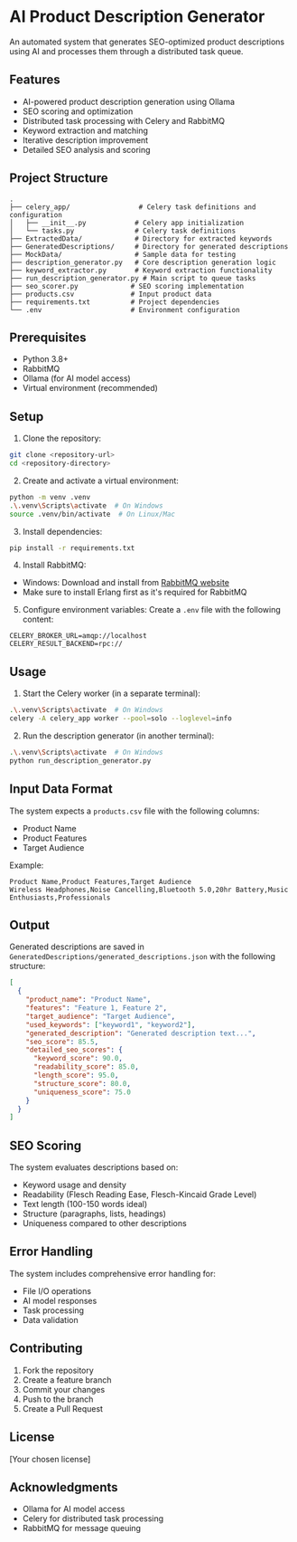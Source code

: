 # AI Product Description Generator

An automated system that generates SEO-optimized product descriptions using AI and processes them through a distributed task queue.

## Features

- AI-powered product description generation using Ollama
- SEO scoring and optimization
- Distributed task processing with Celery and RabbitMQ
- Keyword extraction and matching
- Iterative description improvement
- Detailed SEO analysis and scoring

## Project Structure

```
.
├── celery_app/                 # Celery task definitions and configuration
│   ├── __init__.py            # Celery app initialization
│   └── tasks.py               # Celery task definitions
├── ExtractedData/             # Directory for extracted keywords
├── GeneratedDescriptions/     # Directory for generated descriptions
├── MockData/                  # Sample data for testing
├── description_generator.py   # Core description generation logic
├── keyword_extractor.py       # Keyword extraction functionality
├── run_description_generator.py # Main script to queue tasks
├── seo_scorer.py             # SEO scoring implementation
├── products.csv              # Input product data
├── requirements.txt          # Project dependencies
└── .env                      # Environment configuration
```

## Prerequisites

- Python 3.8+
- RabbitMQ
- Ollama (for AI model access)
- Virtual environment (recommended)

## Setup

1. Clone the repository:
```bash
git clone <repository-url>
cd <repository-directory>
```

2. Create and activate a virtual environment:
```bash
python -m venv .venv
.\.venv\Scripts\activate  # On Windows
source .venv/bin/activate  # On Linux/Mac
```

3. Install dependencies:
```bash
pip install -r requirements.txt
```

4. Install RabbitMQ:
- Windows: Download and install from [RabbitMQ website](https://www.rabbitmq.com/install-windows.html)
- Make sure to install Erlang first as it's required for RabbitMQ

5. Configure environment variables:
Create a `.env` file with the following content:
```
CELERY_BROKER_URL=amqp://localhost
CELERY_RESULT_BACKEND=rpc://
```

## Usage

1. Start the Celery worker (in a separate terminal):
```bash
.\.venv\Scripts\activate  # On Windows
celery -A celery_app worker --pool=solo --loglevel=info
```

2. Run the description generator (in another terminal):
```bash
.\.venv\Scripts\activate  # On Windows
python run_description_generator.py
```

## Input Data Format

The system expects a `products.csv` file with the following columns:
- Product Name
- Product Features
- Target Audience

Example:
```csv
Product Name,Product Features,Target Audience
Wireless Headphones,Noise Cancelling,Bluetooth 5.0,20hr Battery,Music Enthusiasts,Professionals
```

## Output

Generated descriptions are saved in `GeneratedDescriptions/generated_descriptions.json` with the following structure:
```json
[
  {
    "product_name": "Product Name",
    "features": "Feature 1, Feature 2",
    "target_audience": "Target Audience",
    "used_keywords": ["keyword1", "keyword2"],
    "generated_description": "Generated description text...",
    "seo_score": 85.5,
    "detailed_seo_scores": {
      "keyword_score": 90.0,
      "readability_score": 85.0,
      "length_score": 95.0,
      "structure_score": 80.0,
      "uniqueness_score": 75.0
    }
  }
]
```

## SEO Scoring

The system evaluates descriptions based on:
- Keyword usage and density
- Readability (Flesch Reading Ease, Flesch-Kincaid Grade Level)
- Text length (100-150 words ideal)
- Structure (paragraphs, lists, headings)
- Uniqueness compared to other descriptions

## Error Handling

The system includes comprehensive error handling for:
- File I/O operations
- AI model responses
- Task processing
- Data validation

## Contributing

1. Fork the repository
2. Create a feature branch
3. Commit your changes
4. Push to the branch
5. Create a Pull Request

## License

[Your chosen license]

## Acknowledgments

- Ollama for AI model access
- Celery for distributed task processing
- RabbitMQ for message queuing 